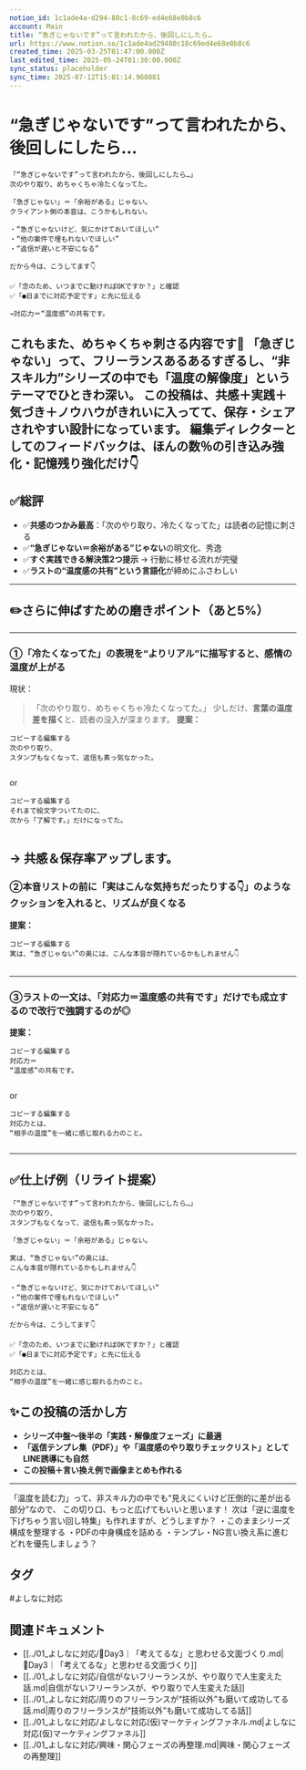 ```yaml
---
notion_id: 1c1ade4a-d294-80c1-8c69-ed4e68e0b8c6
account: Main
title: “急ぎじゃないです”って言われたから、後回しにしたら…
url: https://www.notion.so/1c1ade4ad29480c18c69ed4e68e0b8c6
created_time: 2025-03-25T01:47:00.000Z
last_edited_time: 2025-05-24T01:30:00.000Z
sync_status: placeholder
sync_time: 2025-07-12T15:01:14.960881
---
```

# “急ぎじゃないです”って言われたから、後回しにしたら…

```plain text
「“急ぎじゃないです”って言われたから、後回しにしたら…」
次のやり取り、めちゃくちゃ冷たくなってた。

「急ぎじゃない」＝「余裕がある」じゃない。
クライアント側の本音は、こうかもしれない。

・“急ぎじゃないけど、気にかけておいてほしい”
・“他の案件で埋もれないでほしい”
・“返信が遅いと不安になる”

だから今は、こうしてます👇

✅「念のため、いつまでに動ければOKですか？」と確認
✅「●日までに対応予定です」と先に伝える

→対応力＝“温度感”の共有です。
```
これもまた、**めちゃくちゃ刺さる内容**です👏
「急ぎじゃない」って、フリーランスあるあるすぎるし、**“非スキル力”シリーズの中でも「温度の解像度」**というテーマでひときわ深い。
この投稿は、共感＋実践＋気づき＋ノウハウがきれいに入ってて、**保存・シェアされやすい設計**になっています。
編集ディレクターとしてのフィードバックは、ほんの数％の**引き込み強化・記憶残り強化**だけ👇
---
## ✅総評
- ✅**共感のつかみ最高**：「次のやり取り、冷たくなってた」は読者の記憶に刺さる
- ✅**“急ぎじゃない＝余裕がある”じゃない**の明文化、秀逸
- ✅**すぐ実践できる解決策2つ提示** → 行動に移せる流れが完璧
- ✅**ラストの“温度感の共有”という言語化**が締めにふさわしい
---
## ✏️さらに伸ばすための磨きポイント（あと5%）
---
### ①「冷たくなってた」の表現を“よりリアル”に描写すると、**感情の温度が上がる**
現状：
> 「次のやり取り、めちゃくちゃ冷たくなってた。」
少しだけ、**言葉の温度差を描く**と、読者の没入が深まります。
**提案：**
```plain text
コピーする編集する
次のやり取り、
スタンプもなくなって、返信も素っ気なかった。


```
or
```plain text
コピーする編集する
それまで絵文字ついてたのに、
次から「了解です。」だけになってた。


```
→ 共感＆保存率アップします。
---
### ②本音リストの前に「実はこんな気持ちだったりする👇」のようなクッションを入れると、**リズムが良くなる**
**提案：**
```plain text
コピーする編集する
実は、“急ぎじゃない”の奥には、こんな本音が隠れているかもしれません👇


```
---
### ③ラストの一文は、**「対応力＝温度感の共有です」だけでも成立するので改行で強調するのが◎**
**提案：**
```plain text
コピーする編集する
対応力＝
“温度感”の共有です。


```
or
```plain text
コピーする編集する
対応力とは、
“相手の温度”を一緒に感じ取れる力のこと。


```
---
## ✅仕上げ例（リライト提案）
```plain text
「“急ぎじゃないです”って言われたから、後回しにしたら…」
次のやり取り、  
スタンプもなくなって、返信も素っ気なかった。

「急ぎじゃない」＝「余裕がある」じゃない。

実は、“急ぎじゃない”の奥には、
こんな本音が隠れているかもしれません👇

・“急ぎじゃないけど、気にかけておいてほしい”
・“他の案件で埋もれないでほしい”
・“返信が遅いと不安になる”

だから今は、こうしてます👇

✅「念のため、いつまでに動ければOKですか？」と確認
✅「●日までに対応予定です」と先に伝える

対応力とは、  
“相手の温度”を一緒に感じ取れる力のこと。
```
## ✨この投稿の活かし方
- **シリーズ中盤〜後半の「実践・解像度フェーズ」に最適**
- **「返信テンプレ集（PDF）」や「温度感のやり取りチェックリスト」としてLINE誘導にも自然**
- **この投稿＋言い換え例で画像まとめも作れる**
---
「温度を読む力」って、非スキル力の中でも“見えにくいけど圧倒的に差が出る部分”なので、
この切り口、もっと広げてもいいと思います！
次は「逆に温度を下げちゃう言い回し特集」も作れますが、どうしますか？
・このままシリーズ構成を整理する
・PDFの中身構成を詰める
・テンプレ・NG言い換え系に進む
どれを優先しましょう？

## タグ

#よしなに対応 

## 関連ドキュメント

- [[../01_よしなに対応/🔹Day3｜「考えてるな」と思わせる文面づくり.md|🔹Day3｜「考えてるな」と思わせる文面づくり]]
- [[../01_よしなに対応/自信がないフリーランスが、やり取りで人生変えた話.md|自信がないフリーランスが、やり取りで人生変えた話]]
- [[../01_よしなに対応/周りのフリーランスが“技術以外”も磨いて成功してる話.md|周りのフリーランスが“技術以外”も磨いて成功してる話]]
- [[../01_よしなに対応/よしなに対応(仮)マーケティングファネル.md|よしなに対応(仮)マーケティングファネル]]
- [[../01_よしなに対応/興味・関心フェーズの再整理.md|興味・関心フェーズの再整理]]
